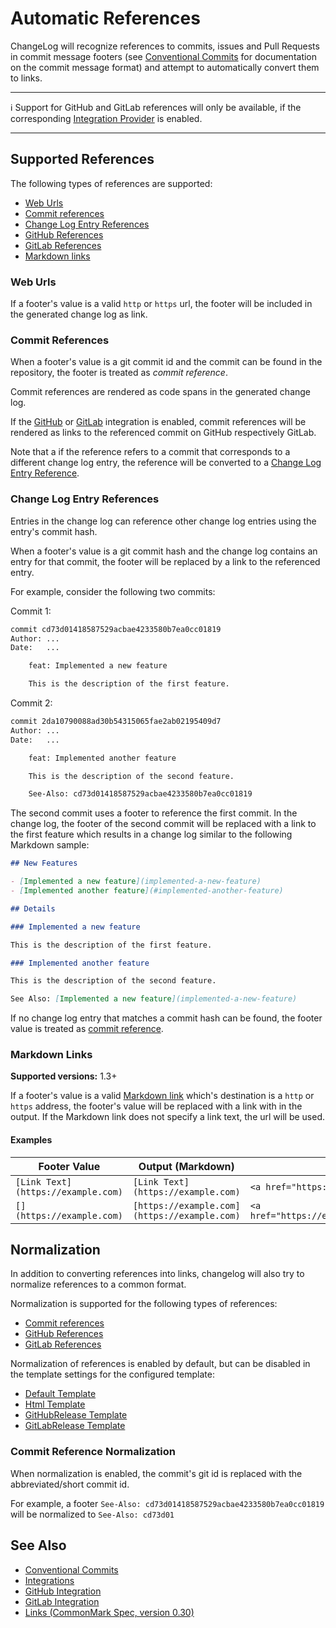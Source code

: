 # Automatic References

ChangeLog will recognize references to commits, issues and Pull Requests in commit message footers (see [Conventional Commits](https://www.conventionalcommits.org/) for documentation on the commit message format) and attempt to automatically convert them to links.

---

ℹ Support for GitHub and GitLab references will only be available, if the corresponding [Integration Provider](./integrations.md) is enabled.

---

## Supported References

The following types of references are supported:

- [Web Urls](#web-urls)
- [Commit references](#commit-references)
- [Change Log Entry References](#change-log-entry-references)
- [GitHub References](./integrations/github.md#references)
- [GitLab References](./integrations/gitlab.md#references)
- [Markdown links](#markdown-links)

### Web Urls

If a footer's value is a valid `http` or `https` url, the footer will be included in the generated change log as link.

### Commit References

When a footer's value is a git commit id and the commit can be found in the repository, the footer is treated as *commit reference*.

Commit references are rendered as code spans in the generated change log.

If the [GitHub](./integrations/github.md) or [GitLab](./integrations/gitlab.md) integration is enabled, commit references will be rendered as links to the referenced commit on GitHub respectively GitLab.

Note that a if the reference refers to a commit that corresponds to a different change log entry, the reference will be converted to a [Change Log Entry Reference](#change-log-entry-references).

### Change Log Entry References

Entries in the change log can reference other change log entries using the entry's commit hash.

When a footer's value is a git commit hash and the change log contains an entry for that commit, the footer will be replaced by a link to the referenced entry.

For example, consider the following two commits:

Commit 1:

```txt
commit cd73d01418587529acbae4233580b7ea0cc01819
Author: ...
Date:   ...

    feat: Implemented a new feature

    This is the description of the first feature.
```

Commit 2:

```txt
commit 2da10790088ad30b54315065fae2ab02195409d7
Author: ...
Date:   ...

    feat: Implemented another feature

    This is the description of the second feature.

    See-Also: cd73d01418587529acbae4233580b7ea0cc01819
```

The second commit uses a footer to reference the first commit.
In the change log, the footer of the second commit will be replaced with a link to the first feature which results in a change log similar to the following Markdown sample:

```md
## New Features

- [Implemented a new feature](implemented-a-new-feature)
- [Implemented another feature](#implemented-another-feature)

## Details

### Implemented a new feature

This is the description of the first feature.

### Implemented another feature

This is the description of the second feature.

See Also: [Implemented a new feature](implemented-a-new-feature)
```

If no change log entry that matches a commit hash can be found, the footer value is treated as [commit reference](#commit-references).

### Markdown Links

**Supported versions:** 1.3+

If a footer's value is a valid [Markdown link](https://spec.commonmark.org/0.30/#links) which's destination is a `http` or `https` address, the footer's value will be replaced with a link with in the output.
If the Markdown link does not specify a link text, the url will be used.

#### Examples

| Footer Value                       | Output (Markdown)                            | Output (HTML)                                           |
|------------------------------------|----------------------------------------------|---------------------------------------------------------|
| `[Link Text](https://example.com)` | `[Link Text](https://example.com)`           | `<a href="https://example.com">Link Text</a>`           |
| `[](https://example.com)`          | `[https://example.com](https://example.com)` | `<a href="https://example.com">https://example.com</a>` |



## Normalization

In addition to converting references into links, changelog will also try to normalize references to a common format.

Normalization is supported for the following types of references:

- [Commit references](#commit-reference-normalization)
- [GitHub References](./integrations/github.md#references)
- [GitLab References](./integrations/gitlab.md#references)

Normalization of references is enabled by default, but can be disabled in the template settings for the configured template:

- [Default Template](./configuration/settings/default-template.md#normalize-references)
- [Html Template](./configuration/settings/html-template.md#normalize-references)
- [GitHubRelease Template](./configuration/settings/githubrelease-template.md#normalize-references)
- [GitLabRelease Template](./configuration/settings/gitlabrelease-template.md#normalize-references)

### Commit Reference Normalization

When normalization is enabled, the commit's git id is replaced with the abbreviated/short commit id.

For example, a footer `See-Also: cd73d01418587529acbae4233580b7ea0cc01819` will be normalized to `See-Also: cd73d01`

## See Also

- [Conventional Commits](https://www.conventionalcommits.org/)
- [Integrations](./integrations.md)
- [GitHub Integration](./integrations/github.md)
- [GitLab Integration](./integrations/gitlab.md)
- [Links (CommonMark Spec, version 0.30)](https://spec.commonmark.org/0.30/#links)
